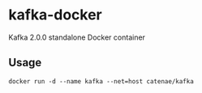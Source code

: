 # kafka-docker
Kafka 2.0.0 standalone Docker container

## Usage
`docker run -d --name kafka --net=host catenae/kafka`
